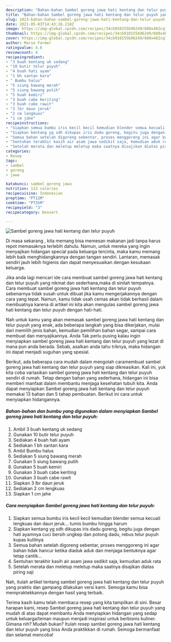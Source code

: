 ```yaml
---
description: "Bahan-bahan Sambel goreng jawa hati kentang dan telur puyuh yang lezat dan Mudah Dibuat"
title: "Bahan-bahan Sambel goreng jawa hati kentang dan telur puyuh yang lezat dan Mudah Dibuat"
slug: 1023-bahan-bahan-sambel-goreng-jawa-hati-kentang-dan-telur-puyuh-yang-lezat-dan-mudah-dibuat
date: 2021-05-03T14:43:26.218Z
image: https://img-global.cpcdn.com/recipes/34cb910155b96249/680x482cq70/sambel-goreng-jawa-hati-kentang-dan-telur-puyuh-foto-resep-utama.jpg
thumbnail: https://img-global.cpcdn.com/recipes/34cb910155b96249/680x482cq70/sambel-goreng-jawa-hati-kentang-dan-telur-puyuh-foto-resep-utama.jpg
cover: https://img-global.cpcdn.com/recipes/34cb910155b96249/680x482cq70/sambel-goreng-jawa-hati-kentang-dan-telur-puyuh-foto-resep-utama.jpg
author: Marie Farmer
ratingvalue: 4.6
reviewcount: 4
recipeingredient:
- "3 buah kentang uk sedang"
- "10 butir telur puyuh"
- "4 buah hati ayam"
- "1 bh santan kara"
- " Bumbu halus"
- "5 siung bawang merah"
- "5 siung bawang putih"
- "5 buah kemiri"
- "3 buah cabe keriting"
- "3 buah cabe rawit"
- "3 lbr daun jeruk"
- "2 cm lengkuas"
- "1 cm jahe"
recipeinstructions:
- "Siapkan semua bumbu iris kecil kecil kemudian blender semua kecuali lengkuas dan daun jeruk... tumis bumbu hingga harum"
- "Siapkan kentang yg sdh dikupas iris dadu goreng, begitu juga dengan hati ayamnya cuci bersih ungkep dan potong dadu, rebus telur puyuh kupas kulitnya"
- "Semua bahan setelah digoreng sebentar, proses menggoreng ini agar bahan tidak hancur ketika diaduk aduk dan menjaga bentuknya agar tetap cantik..."
- "Sentuhan terakhir kasih air asam jawa sedikit saja, kemudian aduk rata"
- "Setelah merata dan meletup meletup maka saatnya disajikan diatas piring saji"
categories:
- Resep
tags:
- sambel
- goreng
- jawa

katakunci: sambel goreng jawa 
nutrition: 113 calories
recipecuisine: Indonesian
preptime: "PT12M"
cooktime: "PT35M"
recipeyield: "3"
recipecategory: Dessert

---
```



![Sambel goreng jawa hati kentang dan telur puyuh](https://img-global.cpcdn.com/recipes/34cb910155b96249/680x482cq70/sambel-goreng-jawa-hati-kentang-dan-telur-puyuh-foto-resep-utama.jpg)

Di masa  sekarang , kita memang bisa memesan makanan jadi tanpa harus repot memasaknya terlebih dahulu. Namun, untuk mereka yang ingin menyajikan hidangan special pada keluarga tercinta, maka kamu memang lebih baik menghidangkannya dengan tangan sendiri. Lantaran, memasak sendiri jauh lebih higienis dan dapat menyesuaikan dengan kesukaan keluarga.

Jika anda lagi mencari ide cara membuat sambel goreng jawa hati kentang dan telur puyuh yang nikmat dan sederhana,maka di sinilah tempatnya. Cara membuat sambel goreng jawa hati kentang dan telur puyuh  sebenarnya tidak susah untuk dibuat jika kamu mengerjakannya dengan cara yang tepat. Namun, kamu tidak usah cemas akan tidak berhasil dalam membuatnya 
karena di artikel ini kita akan mengulas sambel goreng jawa hati kentang dan telur puyuh dengan hati-hati.  



Nah untuk kamu yang akan memasak sambel goreng jawa hati kentang dan telur puyuh yang enak, ada beberapa langkah yang bisa dikerjakan, mulai dari memilih jenis bahan, kemudian pemilihan bahan segar, sampai cara membuat dan menyajikannya. Anda Tak perlu pusing kalau ingin menyiapkan sambel goreng jawa hati kentang dan telur puyuh yang lezat di mana pun anda berada. Sebab, asalkan anda  tahu triknya, maka hidangan ini dapat menjadi suguhan yang spesial.

Berikut, ada beberapa cara mudah dalam mengolah caramembuat sambel goreng jawa hati kentang dan telur puyuh yang siap dikreasikan. Kali ini, yuk kita coba variasikan sambel goreng jawa hati kentang dan telur puyuh sendiri di rumah. Tetap dengan bahan yang sederhana, hidangan ini bisa memberi manfaat dalam membantu menjaga kesehatan tubuh kita. Anda dapat menyiapkan Sambel goreng jawa hati kentang dan telur puyuh memakai 13 bahan dan 5 tahap pembuatan. Berikut ini cara untuk menyiapkan hidangannya.

<!--inarticleads1-->

##### Bahan-bahan dan bumbu yang digunakan dalam menyiapkan Sambel goreng jawa hati kentang dan telur puyuh:

1. Ambil 3 buah kentang uk sedang
1. Gunakan 10 butir telur puyuh
1. Sediakan 4 buah hati ayam
1. Sediakan 1 bh santan kara
1. Ambil  Bumbu halus
1. Sediakan 5 siung bawang merah
1. Gunakan 5 siung bawang putih
1. Gunakan 5 buah kemiri
1. Gunakan 3 buah cabe keriting
1. Gunakan 3 buah cabe rawit
1. Siapkan 3 lbr daun jeruk
1. Sediakan 2 cm lengkuas
1. Siapkan 1 cm jahe




<!--inarticleads2-->

##### Cara menyiapkan Sambel goreng jawa hati kentang dan telur puyuh:

1. Siapkan semua bumbu iris kecil kecil kemudian blender semua kecuali lengkuas dan daun jeruk... tumis bumbu hingga harum
1. Siapkan kentang yg sdh dikupas iris dadu goreng, begitu juga dengan hati ayamnya cuci bersih ungkep dan potong dadu, rebus telur puyuh kupas kulitnya
1. Semua bahan setelah digoreng sebentar, proses menggoreng ini agar bahan tidak hancur ketika diaduk aduk dan menjaga bentuknya agar tetap cantik...
1. Sentuhan terakhir kasih air asam jawa sedikit saja, kemudian aduk rata
1. Setelah merata dan meletup meletup maka saatnya disajikan diatas piring saji




Nah, itulah artikel tentang  sambel goreng jawa hati kentang dan telur puyuh  yang praktis dan gampang dilakukan versi kami. Semoga kamu bisa mempraktekkannya dengan hasil yang terbaik. 

Terima kasih kamu telah membaca resep yang kita tampilkan di sini. Besar harapan kami, resep  Sambel goreng jawa hati kentang dan telur puyuh yang mudah di atas dapat membantu Anda menyiapkan hidangan yang sedap untuk keluarga/teman maupun menjadi inspirasi untuk berbisnis kuliner. Gimana nih? Mudah bukan? Itulah resep sambel goreng jawa hati kentang dan telur puyuh yang bisa Anda praktikkan di rumah. Semoga bermanfaat dan selamat mencoba!

